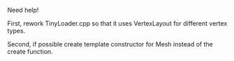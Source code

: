 Need help!

First, rework TinyLoader.cpp so that it uses VertexLayout for different vertex types.

Second, if possible create template constructor for Mesh instead of the create function.